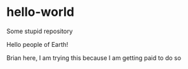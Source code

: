 # hello-world
Some stupid repository

Hello people of Earth!

Brian here, I am trying this because I am getting paid to do so
